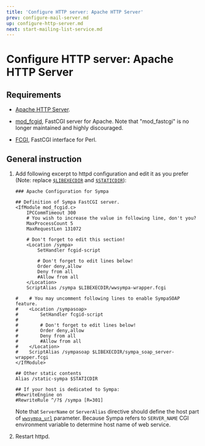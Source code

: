 ```yaml
---
title: 'Configure HTTP server: Apache HTTP Server'
prev: configure-mail-server.md
up: configure-http-server.md
next: start-mailing-list-service.md
---
```


Configure HTTP server: Apache HTTP Server
=========================================

Requirements
------------

* [Apache HTTP Server](http://httpd.apache.org/download.cgi).

* [mod_fcgid](http://httpd.apache.org/mod_fcgid/), FastCGI server for Apache.
  Note that "mod_fastcgi" is no longer maintained and highly discouraged.

* [FCGI](https://metacpan.org/release/FCGI), FastCGI interface for Perl.

General instruction
-------------------

1. Add following excerpt to httpd configuration and edit it as you prefer
   (Note: replace [``$LIBEXECDIR``](../layout.md#libexecdir) and
   [``$STATICDIR``](../layout.md#staticdir)):
   ```
   ### Apache Configuration for Sympa

   ## Definition of Sympa FastCGI server.
   <IfModule mod_fcgid.c>
       IPCCommTimeout 300
       # You wish to increase the value in following line, don't you?
       MaxProcessCount 5
       MaxRequestLen 131072

       # Don't forget to edit this section!
       <Location /sympa>
           SetHandler fcgid-script

           # Don't forget to edit lines below!
           Order deny,allow
           Deny from all
           #Allow from all
       </Location>
       ScriptAlias /sympa $LIBEXECDIR/wwsympa-wrapper.fcgi

   #    # You may uncomment following lines to enable SympaSOAP feature.
   #    <Location /sympasoap>
   #        SetHandler fcgid-script
   #
   #        # Don't forget to edit lines below!
   #        Order deny,allow
   #        Deny from all
   #        #Allow from all
   #    </Location>
   #    ScriptAlias /sympasoap $LIBEXECDIR/sympa_soap_server-wrapper.fcgi
   </IfModule>

   ## Other static contents
   Alias /static-sympa $STATICDIR

   ## If your host is dedicated to Sympa:
   #RewriteEngine on
   #RewriteRule ^/?$ /sympa [R=301]
   ```
   Note that ``ServerName`` or ``ServerAlias`` directive should define
   the host part of [``wwsympa_url``](../man/sympa.conf.5.md#wwsympa_url)
   parameter.  Because Sympa refers to ``SERVER_NAME`` CGI environment variable
   to determine host name of web service.

2. Restart httpd.

